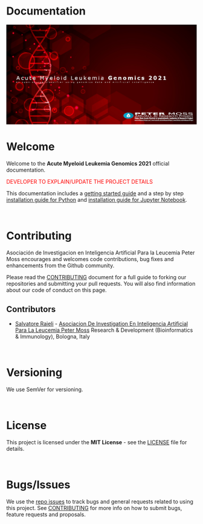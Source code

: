 # Documentation

![Acute Myeloid Leukemia Genomics 2021](img/project-banner.jpg)

# Welcome

Welcome to the **Acute Myeloid Leukemia Genomics 2021** official documentation.

<font color='red'>DEVELOPER TO EXPLAIN/UPDATE THE PROJECT DETAILS</font>

This documentation includes a [getting started guide](getting-started.md) and a step by step [installation guide for Python](installation/python.md) and [installation guide for Jupyter Notebook](installation/nootbok.md).

&nbsp;

# Contributing
Asociación de Investigacion en Inteligencia Artificial Para la Leucemia Peter Moss encourages and welcomes code contributions, bug fixes and enhancements from the Github community.

Please read the [CONTRIBUTING](https://github.com/AMLResearchProject/AML-Genomics-2021/blob/main/CONTRIBUTING.md "CONTRIBUTING") document for a full guide to forking our repositories and submitting your pull requests. You will also find information about our code of conduct on this page.

## Contributors

- [Salvatore Raieli](https://www.leukemiaairesearch.com/association/volunteers/salvatore-raieli  "Salvatore Raieli") - [Asociacion De Investigation En Inteligencia Artificial Para La Leucemia Peter Moss](https://www.leukemiaresearchassociation.ai "Asociacion De Investigation En Inteligencia Artificial Para La Leucemia Peter Moss") Research & Development (Bioinformatics & Immunology), Bologna, Italy

&nbsp;

# Versioning
We use SemVer for versioning.

&nbsp;

# License
This project is licensed under the **MIT License** - see the [LICENSE](https://github.com/AMLResearchProject/AML-Genomics-2021/blob/main/LICENSE "LICENSE") file for details.

&nbsp;

# Bugs/Issues
We use the [repo issues](https://github.com/AMLResearchProject/AML-Genomics-2021/issues "repo issues") to track bugs and general requests related to using this project. See [CONTRIBUTING](https://github.com/AMLResearchProject/AML-Genomics-2021/CONTRIBUTING.md "CONTRIBUTING") for more info on how to submit bugs, feature requests and proposals.